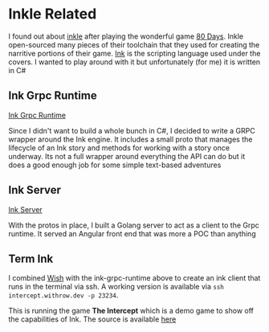 # Inkle Related

I found out about [inkle](https://www.inklestudios.com) after playing the wonderful game [80 Days](https://www.inklestudios.com/80days/). Inkle open-sourced many pieces of their toolchain that they used for creating the narritive portions of their game. [Ink](https://github.com/inkle/ink) is the scripting language used under the covers. I wanted to play around with it but unfortunately (for me) it is written in C#

## Ink Grpc Runtime

[Ink Grpc Runtime](https://github.com/awwithro/ink-grpc-runtime/)

Since I didn't want to build a whole bunch in C#, I decided to write a GRPC wrapper around the Ink engine. It includes a small proto that manages the lifecycle of an Ink story and methods for working with a story once underway. Its not a full wrapper around everything the API can do but it does a good enough job for some simple text-based adventures

## Ink Server

[Ink Server](https://github.com/awwithro/ink-server)

With the protos in place, I built a Golang server to act as a client to the Grpc runtime. It served an Angular front end that was more a POC than anything

## Term Ink

I combined [Wish](https://github.com/charmbracelet/wish) with the ink-grpc-runtime above to create an ink client that runs in the terminal via ssh. A working version is available via `ssh intercept.withrow.dev -p 23234`.

This is running the game **The Intercept** which is a demo game to show off the capabilities of Ink. The source is available [here](https://github.com/inkle/the-intercept/blob/master/Assets/Ink/TheIntercept.ink)